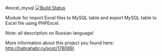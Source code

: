 #excel_mysql [![Build Status](https://travis-ci.org/BOOMER74/excel_mysql.svg?branch=master)](https://travis-ci.org/BOOMER74/excel_mysql)

Module for import Excel files to MySQL table and export MySQL table to Excel file using PHPExcel.

Note: all description on Russian language!

More information about this project you found here: http://habrahabr.ru/post/178089/